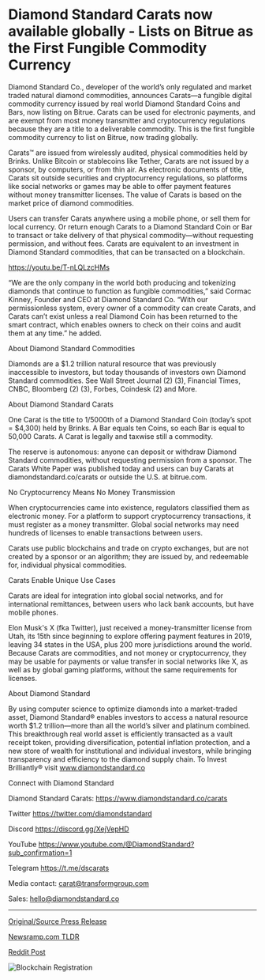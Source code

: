 # Diamond Standard Carats now available globally - Lists on Bitrue as the First Fungible Commodity Currency

Diamond Standard Co., developer of the world’s only regulated and market traded natural diamond commodities, announces Carats—a fungible digital commodity currency issued by real world Diamond Standard Coins and Bars, now listing on Bitrue. Carats can be used for electronic payments, and are exempt from most money transmitter and cryptocurrency regulations because they are a title to a deliverable commodity. This is the first fungible commodity currency to list on Bitrue, now trading globally.

Carats™ are issued from wirelessly audited, physical commodities held by Brinks. Unlike Bitcoin or stablecoins like Tether, Carats are not issued by a sponsor, by computers, or from thin air. As electronic documents of title, Carats sit outside securities and cryptocurrency regulations, so platforms like social networks or games may be able to offer payment features without money transmitter licenses. The value of Carats is based on the market price of diamond commodities.

Users can transfer Carats anywhere using a mobile phone, or sell them for local currency. Or return enough Carats to a Diamond Standard Coin or Bar to transact or take delivery of that physical commodity—without requesting permission, and without fees. Carats are equivalent to an investment in Diamond Standard commodities, that can be transacted on a blockchain.

https://youtu.be/T-nLQLzcHMs

“We are the only company in the world both producing and tokenizing diamonds that continue to function as fungible commodities,” said Cormac Kinney, Founder and CEO at Diamond Standard Co. “With our permissionless system, every owner of a commodity can create Carats, and Carats can’t exist unless a real Diamond Coin has been returned to the smart contract, which enables owners to check on their coins and audit them at any time.” he added.

About Diamond Standard Commodities

Diamonds are a $1.2 trillion natural resource that was previously inaccessible to investors, but today thousands of investors own Diamond Standard commodities. See Wall Street Journal (2) (3), Financial Times, CNBC, Bloomberg (2) (3), Forbes, Coindesk (2) and More.

About Diamond Standard Carats

One Carat is the title to 1/5000th of a Diamond Standard Coin (today’s spot = $4,300) held by Brinks. A Bar equals ten Coins, so each Bar is equal to 50,000 Carats. A Carat is legally and taxwise still a commodity.

The reserve is autonomous: anyone can deposit or withdraw Diamond Standard commodities, without requesting permission from a sponsor. The Carats White Paper was published today and users can buy Carats at diamondstandard.co/carats or outside the U.S. at bitrue.com.

No Cryptocurrency Means No Money Transmission

When cryptocurrencies came into existence, regulators classified them as electronic money. For a platform to support cryptocurrency transactions, it must register as a money transmitter. Global social networks may need hundreds of licenses to enable transactions between users.

Carats use public blockchains and trade on crypto exchanges, but are not created by a sponsor or an algorithm; they are issued by, and redeemable for, individual physical commodities.

Carats Enable Unique Use Cases

Carats are ideal for integration into global social networks, and for international remittances, between users who lack bank accounts, but have mobile phones.

Elon Musk's X (fka Twitter), just received a money-transmitter license from Utah, its 15th since beginning to explore offering payment features in 2019, leaving 34 states in the USA, plus 200 more jurisdictions around the world. Because Carats are commodities, and not money or cryptocurrency, they may be usable for payments or value transfer in social networks like X, as well as by global gaming platforms, without the same requirements for licenses.

About Diamond Standard

By using computer science to optimize diamonds into a market-traded asset, Diamond Standard® enables investors to access a natural resource worth $1.2 trillion—more than all the world’s silver and platinum combined. This breakthrough real world asset is efficiently transacted as a vault receipt token, providing diversification, potential inflation protection, and a new store of wealth for institutional and individual investors, while bringing transparency and efficiency to the diamond supply chain. To Invest Brilliantly® visit www.diamondstandard.co

Connect with Diamond Standard

Diamond Standard Carats: https://www.diamondstandard.co/carats

Twitter https://twitter.com/diamondstandard

Discord https://discord.gg/XejVepHD

YouTube https://www.youtube.com/@DiamondStandard?sub_confirmation=1

Telegram https://t.me/dscarats

Media contact: carat@transformgroup.com

Sales: hello@diamondstandard.co 

---

[Original/Source Press Release](https://blockchainwire.io/press-release/diamond-standard-carats-now-available-globally---lists-on-bitrue-as-the-first-fungible-commodity-currency)
                    

[Newsramp.com TLDR](None) 



[Reddit Post](https://www.reddit.com/r/CannabisNewsInfo/comments/1bkobwb/diamond_standard_co_announces_listing_of_carats/) 



![Blockchain Registration](https://cdn.newsramp.app/blockchainwire/qrcode/243/22/vastqIIx.webp)